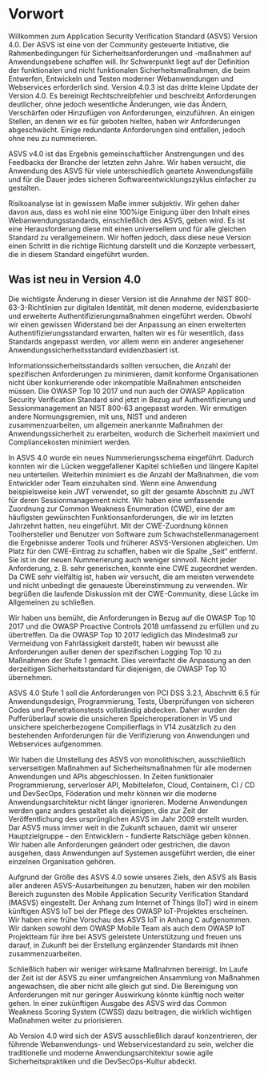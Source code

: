 # Vorwort

Willkommen zum Application Security Verification Standard (ASVS) Version 4.0. Der ASVS ist eine von der Community gesteuerte Initiative, die Rahmenbedingungen für Sicherheitsanforderungen und -maßnahmen auf Anwendungsebene schaffen will. Ihr Schwerpunkt liegt auf der Definition der funktionalen und nicht funktionalen Sicherheitsmaßnahmen, die beim Entwerfen, Entwickeln und Testen moderner Webanwendungen und Webservices erforderlich sind. Version 4.0.3 ist das dritte kleine Update der Version 4.0. Es bereinigt Rechtschreibfehler und beschreibt Anforderungen deutlicher, ohne jedoch wesentliche Änderungen, wie das Ändern, Verschärfen oder Hinzufügen von Anforderungen, einzuführen. An einigen Stellen, an denen wir es für geboten hielten, haben wir Anforderungen abgeschwächt. Einige redundante Anforderungen sind entfallen, jedoch ohne neu zu nummerieren.

ASVS v4.0 ist das Ergebnis gemeinschaftlicher Anstrengungen und des Feedbacks der Branche der letzten zehn Jahre. Wir haben versucht, die Anwendung des ASVS für viele unterschiedlich geartete Anwendungsfälle und für die Dauer jedes sicheren Softwareentwicklungszyklus einfacher zu gestalten.

Risikoanalyse ist in gewissem Maße immer subjektiv. Wir gehen daher davon aus, dass es wohl nie eine 100%ige Einigung über den Inhalt eines Webanwendungsstandards, einschließlich des ASVS, geben wird. Es ist eine Herausforderung diese mit einen universellem und für alle gleichen Standard zu verallgemeinern. Wir hoffen jedoch, dass diese neue Version einen Schritt in die richtige Richtung darstellt und die Konzepte verbessert, die in diesem Standard eingeführt wurden.

## Was ist neu in Version 4.0

Die wichtigste Änderung in dieser Version ist die Annahme der NIST 800-63-3-Richtlinien zur digitalen Identität, mit denen moderne, evidenzbasierte und erweiterte Authentifizierungsmaßnahmen eingeführt werden. Obwohl wir einen gewissen Widerstand bei der Anpassung an einen erweiterten Authentifizierungsstandard erwarten, halten wir es für wesentlich, dass Standards angepasst werden, vor allem wenn ein anderer angesehener Anwendungssicherheitsstandard evidenzbasiert ist.

Informationssicherheitsstandards sollten versuchen, die Anzahl der spezifischen Anforderungen zu minimieren, damit konforme Organisationen nicht über konkurrierende oder inkompatible Maßnahmen entscheiden müssen. Die OWASP Top 10 2017 und nun auch der OWASP Application Security Verification Standard sind jetzt in Bezug auf Authentifizierung und Sessionmanagement an NIST 800-63 angepasst worden. Wir ermutigen andere Normungsgremien, mit uns, NIST und anderen zusammenzuarbeiten, um allgemein anerkannte Maßnahmen der Anwendungssicherheit zu erarbeiten, wodurch die Sicherheit maximiert und Compliancekosten minimiert werden.

In ASVS 4.0 wurde ein neues Nummerierungsschema eingeführt. Dadurch konnten wir die Lücken weggefallener Kapitel schließen und längere Kapitel neu unterteilen. Weiterhin minimiert es die Anzahl der Maßnahmen, die vom Entwickler oder Team einzuhalten sind. Wenn eine Anwendung beispielsweise kein JWT verwendet, so gilt der gesamte Abschnitt zu JWT für deren Sessionmanagement nicht. Wir haben eine umfassende Zuordnung zur Common Weakness Enumeration (CWE), eine der am häufigsten gewünschten Funktionsanforderungen, die wir im letzten Jahrzehnt hatten, neu eingeführt. Mit der CWE-Zuordnung können Toolhersteller und Benutzer von Software zum Schwachstellenmanagement die Ergebnisse anderer Tools und früherer ASVS-Versionen abgleichen. Um Platz für den CWE-Eintrag zu schaffen, haben wir die Spalte „Seit“ entfernt. Sie ist in der neuen Nummerierung auch weniger sinnvoll. Nicht jeder Anforderung, z. B. sehr generischen, konnte eine CWE zugeordnet werden. Da CWE sehr vielfältig ist, haben wir versucht, die am meisten verwendete und nicht unbedingt die genaueste Übereinstimmung zu verwenden. Wir begrüßen die laufende Diskussion mit der CWE-Community, diese Lücke im Allgemeinen zu schließen.

Wir haben uns bemüht, die Anforderungen in Bezug auf die OWASP Top 10 2017 und die OWASP Proactive Controls 2018 umfassend zu erfüllen und zu übertreffen. Da die OWASP Top 10 2017 lediglich das Mindestmaß zur Vermeidung von Fahrlässigkeit darstellt, haben wir bewusst alle Anforderungen außer denen der spezifischen Logging Top 10 zu Maßnahmen der Stufe 1 gemacht. Dies vereinfacht die Anpassung an den derzeitigen Sicherheitsstandard für diejenigen, die OWASP Top 10 übernehmen.

ASVS 4.0 Stufe 1 soll die Anforderungen von PCI DSS 3.2.1, Abschnitt 6.5 für Anwendungsdesign, Programmierung, Tests, Überprüfungen von sicheren Codes und Penetrationstests vollständig abdecken. Daher wurden der Pufferüberlauf sowie die unsicheren Speicheroperationen in V5 und unsichere speicherbezogene Compilierflags in V14 zusätzlich zu den bestehenden Anforderungen für die Verifizierung von Anwendungen und Webservices aufgenommen.

Wir haben die Umstellung des ASVS von monolithischen, ausschließlich serverseitigen Maßnahmen auf Sicherheitsmaßnahmen für alle modernen Anwendungen und APIs abgeschlossen. In Zeiten funktionaler Programmierung, serverloser API, Mobiltelefon, Cloud, Containern, CI / CD und DevSecOps, Föderation und mehr können wir die moderne Anwendungsarchitektur nicht länger ignorieren. Moderne Anwendungen werden ganz anders gestaltet als diejenigen, die zur Zeit der Veröffentlichung des ursprünglichen ASVS im Jahr 2009 erstellt wurden. Dar ASVS muss immer weit in die Zukunft schauen, damit wir unserer Hauptzielgruppe - den Entwicklern - fundierte Ratschläge geben können. Wir haben alle Anforderungen geändert oder gestrichen, die davon ausgehen, dass Anwendungen auf Systemen ausgeführt werden, die einer einzelnen Organisation gehören.

Aufgrund der Größe des ASVS 4.0 sowie unseres Ziels, den ASVS als Basis aller anderen ASVS-Ausarbeitungen zu benutzen, haben wir den mobilen Bereich zugunsten des Mobile Application Security Verification Standard (MASVS) eingestellt. Der Anhang zum Internet of Things (IoT) wird in einem künftigen ASVS IoT bei der Pflege des OWASP IoT-Projektes erscheinen. Wir haben eine frühe Vorschau des ASVS IoT in Anhang C aufgenommen. Wir danken sowohl dem OWASP Mobile Team als auch dem OWASP IoT Projektteam für ihre bei ASVS geleistete Unterstützung und freuen uns darauf, in Zukunft bei der Erstellung ergänzender Standards mit ihnen zusammenzuarbeiten.

Schließlich haben wir weniger wirksame Maßnahmen bereinigt. Im Laufe der Zeit ist der ASVS zu einer umfangreichen Ansammlung von Maßnahmen angewachsen, die aber nicht alle gleich gut sind. Die Bereinigung von Anforderungen mit nur geringer Auswirkung könnte künftig noch weiter gehen. In einer zukünftigen Ausgabe des ASVS wird das Common Weakness Scoring System (CWSS) dazu beitragen, die wirklich wichtigen Maßnahmen weiter zu priorisieren.

Ab Version 4.0 wird sich der ASVS ausschließlich darauf konzentrieren, der führende Webanwendungs- und Webservicestandard zu sein, welcher die traditionelle und moderne Anwendungsarchitektur sowie agile Sicherheitspraktiken und die DevSecOps-Kultur abdeckt.
